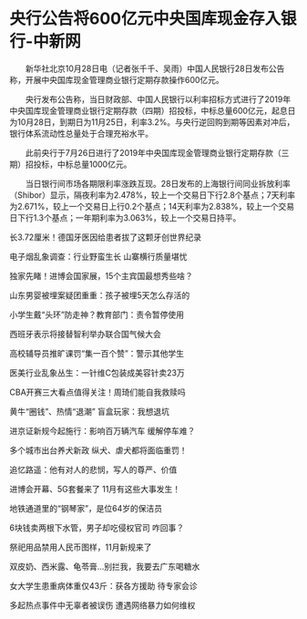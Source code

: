 # 央行公告将600亿元中央国库现金存入银行-中新网

　　新华社北京10月28日电（记者张千千、吴雨）中国人民银行28日发布公告称，开展中央国库现金管理商业银行定期存款操作600亿元。

　　央行发布公告称，当日财政部、中国人民银行以利率招标方式进行了2019年中央国库现金管理商业银行定期存款（四期）招投标，中标总量600亿元，起息日为10月28日，到期日为11月25日，利率3.2%。与央行逆回购到期等因素对冲后，银行体系流动性总量处于合理充裕水平。

　　此前央行于7月26日进行了2019年中央国库现金管理商业银行定期存款（三期）招投标，中标总量1000亿元。

　　当日银行间市场各期限利率涨跌互现。28日发布的上海银行间同业拆放利率（Shibor）显示，隔夜利率为2.478%，较上一个交易日下行2.8个基点；7天利率为2.671%，较上一个交易日上行0.2个基点；14天利率为2.838%，较上一个交易日下行1.3个基点；一年期利率为3.063%，较上一个交易日持平。

长3.72厘米！德国牙医因给患者拔了这颗牙创世界纪录

电子烟乱象调查：行业野蛮生长 山寨横行质量堪忧

独家先睹！进博会国家展，15个主宾国最想秀些啥？  

山东男婴被埋案疑团重重：孩子被埋5天怎么存活的

小学生戴“头环”防走神？教育部门：责令暂停使用

西班牙表示将接替智利举办联合国气候大会

高校辅导员推旷课罚“集一百个赞”：警示其他学生

医美行业乱象丛生：一针维C包装成美容针卖23万

CBA开赛三大看点值得关注！周琦们能自我救赎吗

黄牛“圈钱”、热情“退潮” 盲盒玩家：我想退坑

进京证新规今起施行：影响百万辆汽车 缓解停车难？

多个城市出台养犬新政 纵犬、虐犬都将面临重罚！

追忆路遥：他有对人的悲悯，写人的尊严、价值

进博会开幕、5G套餐来了 11月有这些大事发生！

地铁通道里的“钢琴家”，是位64岁的保洁员

6块钱卖两根下水管，男子却吃侵权官司 咋回事？

祭祀用品禁用人民币图样，11月新规来了

双皮奶、西米露、龟苓膏…别拦我，我要去广东喝糖水

女大学生患重病体重仅43斤：获各方援助 待专家会诊

多起热点事件中无辜者被误伤 遭遇网络暴力如何维权
